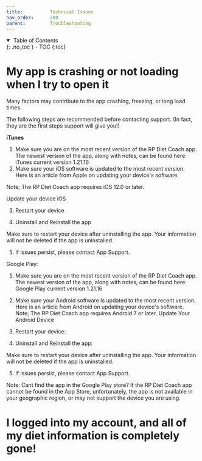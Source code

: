 ```yaml
---
title:          Technical Issues
nav_order:      200
parent:         Troubleshooting
---
```


<details open markdown="block">
  <summary>
    &nbsp;Table of Contents
  </summary>
{: .no_toc }
- TOC
{:toc}
</details>

# My app is crashing or not loading when I try to open it

Many factors may contribute to the app crashing, freezing, or long load times. 

The following steps are recommended before contacting support. (In fact, they are the first steps support will give you!) 

**iTunes** 
1. Make sure you are on the most recent version of the RP Diet Coach app. The newest version of the app, along with notes, can be found here: iTunes current version 1.21.16
2. Make sure your iOS software is updated to the most recent version.
Here is an article from Apple on updating your device's software.

Note; The RP Diet Coach app requires iOS 12.0 or later. 

Update your device iOS

3. Restart your device

4. Uninstall and Reinstall the app

Make sure to restart your device after uninstalling the app. Your information will not be deleted if the app is uninstalled. 

5. If issues persist, please contact App Support. 

 

Google Play: 

1. Make sure you are on the most recent version of the RP Diet Coach app. The newest version of the app, along with notes, can be found here: Google Play current version 1.21.16
2. Make sure your Android software is updated to the most recent version.
Here is an article from Android on updating your device's software.
Note; The RP Diet Coach app requires Android 7 or later. 
Update Your Android Device

3. Restart your device: 

4. Uninstall and Reinstall the app: 

Make sure to restart your device after uninstalling the app. Your information will not be deleted if the app is uninstalled. 

5. If issues persist, please contact App Support. 


Note: Cant find the app in the Google Play store? If the RP Diet Coach app cannot be found in the App Store, unfortunately, the app is not available in your geographic region, or may not support the device you are using. 

# I logged into my account, and all of my diet information is completely gone!